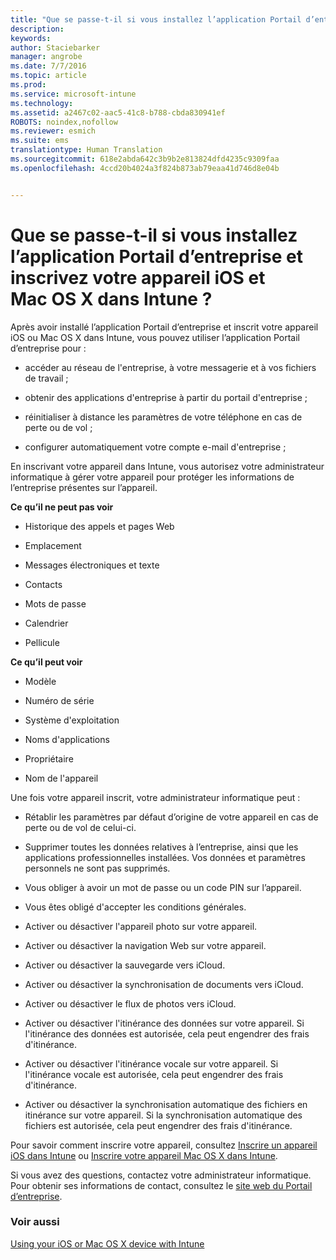 ```yaml
---
title: "Que se passe-t-il si vous installez l’application Portail d’entreprise et inscrivez votre appareil iOS et Mac OS X dans Intune ? | Microsoft Intune"
description: 
keywords: 
author: Staciebarker
manager: angrobe
ms.date: 7/7/2016
ms.topic: article
ms.prod: 
ms.service: microsoft-intune
ms.technology: 
ms.assetid: a2467c02-aac5-41c8-b788-cbda830941ef
ROBOTS: noindex,nofollow
ms.reviewer: esmich
ms.suite: ems
translationtype: Human Translation
ms.sourcegitcommit: 618e2abda642c3b9b2e813824dfd4235c9309faa
ms.openlocfilehash: 4ccd20b4024a3f824b873ab79eaa41d746d8e04b


---
```



# Que se passe-t-il si vous installez l’application Portail d’entreprise et inscrivez votre appareil iOS et Mac OS X dans Intune ?

Après avoir installé l’application Portail d’entreprise et inscrit votre appareil iOS ou Mac OS X dans Intune, vous pouvez utiliser l’application Portail d’entreprise pour :

-   accéder au réseau de l'entreprise, à votre messagerie et à vos fichiers de travail ;

-   obtenir des applications d'entreprise à partir du portail d'entreprise ;

-   réinitialiser à distance les paramètres de votre téléphone en cas de perte ou de vol ;

-   configurer automatiquement votre compte e-mail d'entreprise ;

En inscrivant votre appareil dans Intune, vous autorisez votre administrateur informatique à gérer votre appareil pour protéger les informations de l’entreprise présentes sur l’appareil.

**Ce qu’il ne peut pas voir**

-   Historique des appels et pages Web

-   Emplacement

-   Messages électroniques et texte

-   Contacts

-   Mots de passe

-   Calendrier

-   Pellicule

**Ce qu’il peut voir**

-   Modèle

-   Numéro de série

-   Système d'exploitation

-   Noms d'applications

-   Propriétaire

-   Nom de l'appareil

Une fois votre appareil inscrit, votre administrateur informatique peut :

-   Rétablir les paramètres par défaut d’origine de votre appareil en cas de perte ou de vol de celui-ci.

-   Supprimer toutes les données relatives à l’entreprise, ainsi que les applications professionnelles installées. Vos données et paramètres personnels ne sont pas supprimés.

-   Vous obliger à avoir un mot de passe ou un code PIN sur l’appareil.

-   Vous êtes obligé d'accepter les conditions générales.

-   Activer ou désactiver l'appareil photo sur votre appareil.

-   Activer ou désactiver la navigation Web sur votre appareil.

-   Activer ou désactiver la sauvegarde vers iCloud.

-   Activer ou désactiver la synchronisation de documents vers iCloud.

-   Activer ou désactiver le flux de photos vers iCloud.

-   Activer ou désactiver l'itinérance des données sur votre appareil. Si l'itinérance des données est autorisée, cela peut engendrer des frais d'itinérance.

-   Activer ou désactiver l'itinérance vocale sur votre appareil. Si l'itinérance vocale est autorisée, cela peut engendrer des frais d'itinérance.

-   Activer ou désactiver la synchronisation automatique des fichiers en itinérance sur votre appareil. Si la synchronisation automatique des fichiers est autorisée, cela peut engendrer des frais d'itinérance.

Pour savoir comment inscrire votre appareil, consultez [Inscrire un appareil iOS dans Intune](enroll-your-device-in-intune-ios.md) ou [Inscrire votre appareil Mac OS X dans Intune](enroll-your-device-in-intune-mac-os-x.md).

Si vous avez des questions, contactez votre administrateur informatique. Pour obtenir ses informations de contact, consultez le [site web du Portail d’entreprise](http://portal.manage.microsoft.com).

### Voir aussi
[Using your iOS or Mac OS X device with Intune](using-your-ios-or-mac-os-x-device-with-intune.md)



<!--HONumber=Jul16_HO4-->


